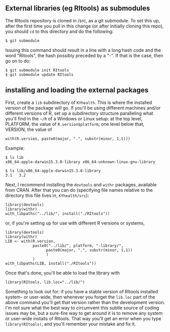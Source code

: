 ## External libraries (eg RItools) as submodules

The RItools repository is cloned in /src, as a git submodule.  To set this up, after the first
time you pull in this change (or after initially cloning this repo),
you should `cd` to this directory and do the following:

```
$ git submodule
```
Issuing this command should result in a line with a long hash code and
the word "RItools", the hash possibly preceded by a "-".  If that is
the case, then go on to do:

```
$ git submodule init RItools
$ git submodule update RItools
```

## installing and loading the external packages

First, create a `lib` subdirectory of `KYhealth`.  This is where the
installed version of the package will go. If you'll be using different
machines and/or different versions of R, set up a subdirectory
structure paralleling what you'll find in the `~/R` of a Windows or
Linux setup: at the top level, PLATFORM, the value of
`R.version$platform`; one level below that, VERSION, the value of

```{r}
with(R.version, paste0(major, ".", substr(minor, 1,1)))
```
Example:

	$ ls lib
	x86_64-apple-darwin15.3.0-library x86_64-unknown-linux-gnu-library

	$ ls lib/x86_64-apple-darwin15.3.0-library
	3.1   3.2


Next, I recommend installing the `devtools` and `withr` packages,
available from CRAN.  After that you can do (specifying file names relative
to the directory this file lives in, `KYhealth/src`):

```{r}
library(devtools)
library(withr)
with_libpaths("../lib/", install("./RItools"))
```

or, if you're setting up for use with different R versions or
systems,

```{r}
library(devtools)
library(withr)
LIB <- with(R.version,
            paste0("../lib/", platform, "-library/",
                  paste0(major, ".", substr(minor, 1,1))
                  )
            )
with_libpaths(LIB, install("./RItools"))
```

Once that's done, you'll be able to load the library with

```{r}
library(RItools, lib.loc="../lib/") 
```

Something to look out for: if you have a stable version of RItools
installed system- or user-wide, then whenever you forget the `lib.loc`
part of the above command you'll get that version rather than the
development version.  I'm not sure what the best way to circumvent
this subtle source of coding issues may be, but a sure-fire way to get
around it is to remove any system or user-wide installs of RItools.
That way you'll get an error when you type `library(RItools)`, and
you'll remember your mistake and fix it.
